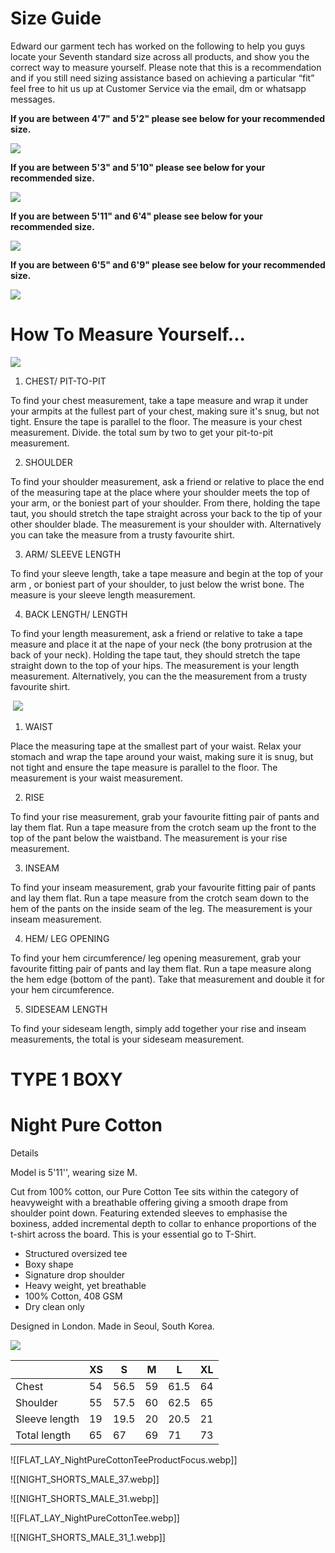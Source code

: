 # Size Guide

Edward our garment tech has worked on the following to help you guys locate your Seventh standard size across all products, and show you the correct way to measure yourself. Please note that this is a recommendation and if you still need sizing assistance based on achieving a particular “fit” feel free to hit us up at Customer Service via the email, dm or whatsapp messages.

  
**If you are between 4'7" and 5'2" please see below for your recommended size.**   

![](https://cdn.shopify.com/s/files/1/0284/7352/4323/files/Size_guide-Measure-text-01.png?v=1686147892)

**If you are between 5'3" and 5'10" please see below for your recommended size.**

  

**![](https://cdn.shopify.com/s/files/1/0284/7352/4323/files/Size_guide-Measure-text-02.png?v=1686147893)**

  

**If you are between 5'11" and 6'4" please see below for your recommended size.**

  

**![](https://cdn.shopify.com/s/files/1/0284/7352/4323/files/Size_guide-Measure-text-03.png?v=1686147892)**

  

**If you are between 6'5" and 6'9" please see below for your recommended size.**

  

**![](https://cdn.shopify.com/s/files/1/0284/7352/4323/files/Size_guide-Measure-text-04.png?v=1686147892)**

# How To Measure Yourself...

![](https://cdn.shopify.com/s/files/1/0284/7352/4323/files/resized_measure-01.png?v=1685700346)

  
1. CHEST/ PIT-TO-PIT

To find your chest measurement, take a tape measure and wrap it under your armpits at the fullest part of your chest, making sure it's snug, but not tight. Ensure the tape is parallel to the floor. The measure is your chest measurement. Divide. the total sum by two to get your pit-to-pit measurement.

  

2. SHOULDER

To find your shoulder measurement, ask a friend or relative to place the end of the measuring tape at the place where your shoulder meets the top of your arm, or the boniest part of your shoulder. From there, holding the tape taut, you should stretch the tape straight across your back to the tip of your other shoulder blade. The measurement is your shoulder with. Alternatively you can take the measure from a trusty favourite shirt.

  

3. ARM/ SLEEVE LENGTH

To find your sleeve length, take a tape measure and begin at the top of your arm , or boniest part of your shoulder, to just below the wrist bone. The measure is your sleeve length measurement.

  

4. BACK LENGTH/ LENGTH

To find your length measurement, ask a friend or relative to take a tape measure and place it at the nape of your neck (the bony protrusion at the back of your neck). Holding the tape taut, they should stretch the tape straight down to the top of your hips. The measurement is your length measurement. Alternatively, you can the the measurement from a trusty favourite shirt.

 ![](https://cdn.shopify.com/s/files/1/0284/7352/4323/files/resized_measure-02.png?v=1685701619)

  
1. WAIST

Place the measuring tape at the smallest part of your waist. Relax your stomach and wrap the tape around your waist, making sure it is snug, but not tight and ensure the tape measure is parallel to the floor. The measurement is your waist measurement.

  

2. RISE

To find your rise measurement, grab your favourite fitting pair of pants and lay them flat. Run a tape measure from the crotch seam up the front to the top of the pant below the waistband. The measurement is your rise measurement.

  

3. INSEAM

To find your inseam measurement, grab your favourite fitting pair of pants and lay them flat. Run a tape measure from the crotch seam down to the hem of the pants on the inside seam of the leg. The measurement is your inseam measurement.

  

4. HEM/ LEG OPENING

To find your hem circumference/ leg opening measurement, grab your favourite fitting pair of pants and lay them flat. Run a tape measure along the hem edge (bottom of the pant). Take that measurement and double it for your hem circumference.

  

5. SIDESEAM LENGTH

To find your sideseam length, simply add together your rise and inseam measurements, the total is your sideseam measurement.




# **TYPE 1  BOXY**

# Night Pure Cotton

Details

Model is 5'11'', wearing size M.

Cut from 100% cotton, our Pure Cotton Tee sits within the category of heavyweight with a breathable offering giving a smooth drape from shoulder point down. Featuring extended sleeves to emphasise the boxiness, added incremental depth to collar to enhance proportions of the t-shirt across the board. This is your essential go to T-Shirt.

- Structured oversized tee
- Boxy shape  
- Signature drop shoulder
- Heavy weight, yet breathable
- 100% Cotton, 408 GSM
- Dry clean only

Designed in London. Made in Seoul, South Korea.

![](https://seventhstores.com/cdn/shop/files/SHORT_SLEEVE_TEE.png?v=4905359018805100645)

|               | XS  | S    | M   | L    | XL  |
| ------------- | --- | ---- | --- | ---- | --- |
| Chest         | 54  | 56.5 | 59  | 61.5 | 64  |
| Shoulder      | 55  | 57.5 | 60  | 62.5 | 65  |
| Sleeve length | 19  | 19.5 | 20  | 20.5 | 21  |
| Total length  | 65  | 67   | 69  | 71   | 73  |




![[FLAT_LAY_NightPureCottonTeeProductFocus.webp]]

![[NIGHT_SHORTS_MALE_37.webp]]

![[NIGHT_SHORTS_MALE_31.webp]]

![[FLAT_LAY_NightPureCottonTee.webp]]

![[NIGHT_SHORTS_MALE_31_1.webp]]
